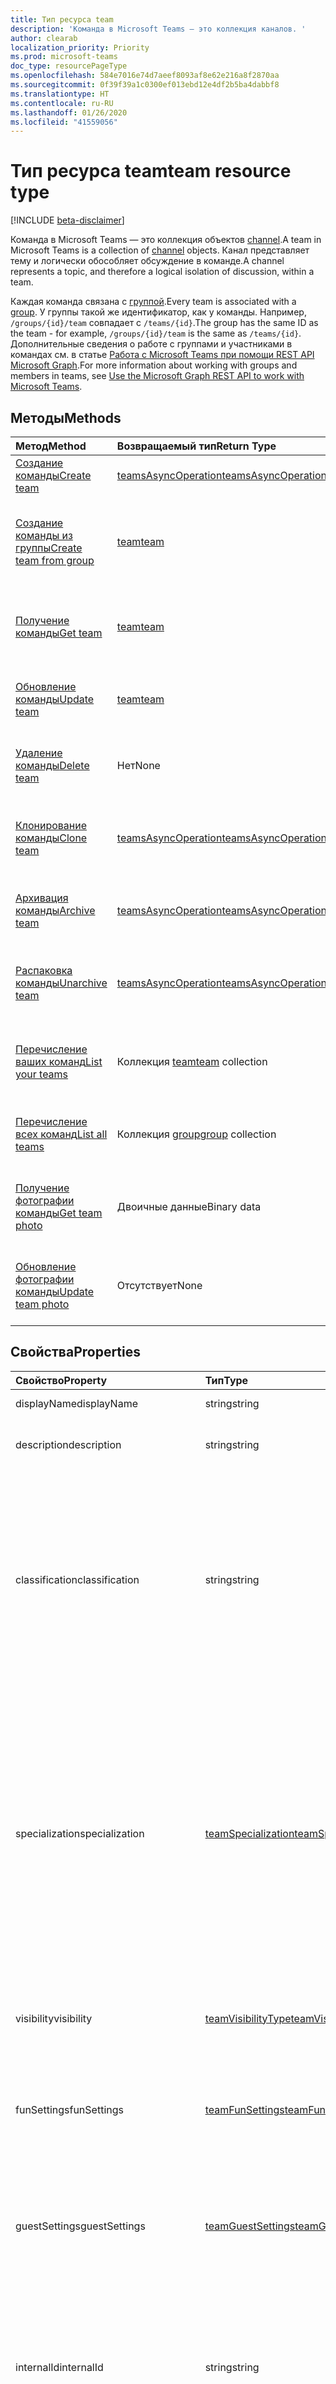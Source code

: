 ```yaml
---
title: Тип ресурса team
description: 'Команда в Microsoft Teams — это коллекция каналов. '
author: clearab
localization_priority: Priority
ms.prod: microsoft-teams
doc_type: resourcePageType
ms.openlocfilehash: 584e7016e74d7aeef8093af8e62e216a8f2870aa
ms.sourcegitcommit: 0f39f39a1c0300ef013ebd12e4df2b5ba4dabbf8
ms.translationtype: HT
ms.contentlocale: ru-RU
ms.lasthandoff: 01/26/2020
ms.locfileid: "41559056"
---
```

# <a name="team-resource-type"></a><span data-ttu-id="281f6-103">Тип ресурса team</span><span class="sxs-lookup"><span data-stu-id="281f6-103">team resource type</span></span>

[!INCLUDE [beta-disclaimer](../../includes/beta-disclaimer.md)]

<span data-ttu-id="281f6-104">Команда в Microsoft Teams — это коллекция объектов [channel](channel.md).</span><span class="sxs-lookup"><span data-stu-id="281f6-104">A team in Microsoft Teams is a collection of [channel](channel.md) objects.</span></span> <span data-ttu-id="281f6-105">Канал представляет тему и логически обособляет обсуждение в команде.</span><span class="sxs-lookup"><span data-stu-id="281f6-105">A channel represents a topic, and therefore a logical isolation of discussion, within a team.</span></span>

<span data-ttu-id="281f6-106">Каждая команда связана с [группой](../resources/group.md).</span><span class="sxs-lookup"><span data-stu-id="281f6-106">Every team is associated with a [group](../resources/group.md).</span></span> <span data-ttu-id="281f6-107">У группы такой же идентификатор, как у команды. Например, `/groups/{id}/team` совпадает с `/teams/{id}`.</span><span class="sxs-lookup"><span data-stu-id="281f6-107">The group has the same ID as the team - for example, `/groups/{id}/team` is the same as `/teams/{id}`.</span></span> <span data-ttu-id="281f6-108">Дополнительные сведения о работе с группами и участниками в командах см. в статье [Работа с Microsoft Teams при помощи REST API Microsoft Graph](teams-api-overview.md).</span><span class="sxs-lookup"><span data-stu-id="281f6-108">For more information about working with groups and members in teams, see [Use the Microsoft Graph REST API to work with Microsoft Teams](teams-api-overview.md).</span></span>

## <a name="methods"></a><span data-ttu-id="281f6-109">Методы</span><span class="sxs-lookup"><span data-stu-id="281f6-109">Methods</span></span>

| <span data-ttu-id="281f6-110">Метод</span><span class="sxs-lookup"><span data-stu-id="281f6-110">Method</span></span>       | <span data-ttu-id="281f6-111">Возвращаемый тип</span><span class="sxs-lookup"><span data-stu-id="281f6-111">Return Type</span></span>  |<span data-ttu-id="281f6-112">Описание</span><span class="sxs-lookup"><span data-stu-id="281f6-112">Description</span></span>|
|:---------------|:--------|:----------|
|[<span data-ttu-id="281f6-113">Создание команды</span><span class="sxs-lookup"><span data-stu-id="281f6-113">Create team</span></span>](../api/team-post.md) | [<span data-ttu-id="281f6-114">teamsAsyncOperation</span><span class="sxs-lookup"><span data-stu-id="281f6-114">teamsAsyncOperation</span></span>](teamsasyncoperation.md) | <span data-ttu-id="281f6-115">Создание команды с нуля.</span><span class="sxs-lookup"><span data-stu-id="281f6-115">Create a team from scratch.</span></span> |
|[<span data-ttu-id="281f6-116">Создание команды из группы</span><span class="sxs-lookup"><span data-stu-id="281f6-116">Create team from group</span></span>](../api/team-put-teams.md) | [<span data-ttu-id="281f6-117">team</span><span class="sxs-lookup"><span data-stu-id="281f6-117">team</span></span>](team.md) | <span data-ttu-id="281f6-118">Создание команды или добавление команды в существующую группу.</span><span class="sxs-lookup"><span data-stu-id="281f6-118">Create a new team, or add a team to an existing group.</span></span>|
|[<span data-ttu-id="281f6-119">Получение команды</span><span class="sxs-lookup"><span data-stu-id="281f6-119">Get team</span></span>](../api/team-get.md) | [<span data-ttu-id="281f6-120">team</span><span class="sxs-lookup"><span data-stu-id="281f6-120">team</span></span>](team.md) | <span data-ttu-id="281f6-121">Получение свойств и связей указанной команды.</span><span class="sxs-lookup"><span data-stu-id="281f6-121">Retrieve the properties and relationships of the specified team.</span></span>|
|[<span data-ttu-id="281f6-122">Обновление команды</span><span class="sxs-lookup"><span data-stu-id="281f6-122">Update team</span></span>](../api/team-update.md) | [<span data-ttu-id="281f6-123">team</span><span class="sxs-lookup"><span data-stu-id="281f6-123">team</span></span>](team.md) |<span data-ttu-id="281f6-124">Обновление свойств указанной команды.</span><span class="sxs-lookup"><span data-stu-id="281f6-124">Update the properties of the specified team.</span></span> |
|[<span data-ttu-id="281f6-125">Удаление команды</span><span class="sxs-lookup"><span data-stu-id="281f6-125">Delete team</span></span>](/graph/api/group-delete?view=graph-rest-1.0) | <span data-ttu-id="281f6-126">Нет</span><span class="sxs-lookup"><span data-stu-id="281f6-126">None</span></span> |<span data-ttu-id="281f6-127">Удаление команды и ее связанной группы.</span><span class="sxs-lookup"><span data-stu-id="281f6-127">Delete the team and its associated group.</span></span> |
|[<span data-ttu-id="281f6-128">Клонирование команды</span><span class="sxs-lookup"><span data-stu-id="281f6-128">Clone team</span></span>](../api/team-clone.md) | [<span data-ttu-id="281f6-129">teamsAsyncOperation</span><span class="sxs-lookup"><span data-stu-id="281f6-129">teamsAsyncOperation</span></span>](../resources/teamsasyncoperation.md) |<span data-ttu-id="281f6-130">Копирование команды и ее связанной группы.</span><span class="sxs-lookup"><span data-stu-id="281f6-130">Copy the team and its associated group.</span></span> |
|[<span data-ttu-id="281f6-131">Архивация команды</span><span class="sxs-lookup"><span data-stu-id="281f6-131">Archive team</span></span>](../api/team-archive.md) | [<span data-ttu-id="281f6-132">teamsAsyncOperation</span><span class="sxs-lookup"><span data-stu-id="281f6-132">teamsAsyncOperation</span></span>](../resources/teamsasyncoperation.md) |<span data-ttu-id="281f6-133">Перевод команды в состояние только для чтения.</span><span class="sxs-lookup"><span data-stu-id="281f6-133">Put the team in a read-only state.</span></span> |
|[<span data-ttu-id="281f6-134">Распаковка команды</span><span class="sxs-lookup"><span data-stu-id="281f6-134">Unarchive team</span></span>](../api/team-unarchive.md) | [<span data-ttu-id="281f6-135">teamsAsyncOperation</span><span class="sxs-lookup"><span data-stu-id="281f6-135">teamsAsyncOperation</span></span>](../resources/teamsasyncoperation.md) |<span data-ttu-id="281f6-136">Восстановление команды в состояние чтения и записи.</span><span class="sxs-lookup"><span data-stu-id="281f6-136">Restore the team to a read-write state.</span></span> |
|[<span data-ttu-id="281f6-137">Перечисление ваших команд</span><span class="sxs-lookup"><span data-stu-id="281f6-137">List your teams</span></span>](../api/user-list-joinedteams.md) | <span data-ttu-id="281f6-138">Коллекция [team](team.md)</span><span class="sxs-lookup"><span data-stu-id="281f6-138">[team](team.md) collection</span></span> | <span data-ttu-id="281f6-139">Перечисление команд, в которых вы являетесь участником.</span><span class="sxs-lookup"><span data-stu-id="281f6-139">List the teams you are a member of.</span></span> |
|[<span data-ttu-id="281f6-140">Перечисление всех команд</span><span class="sxs-lookup"><span data-stu-id="281f6-140">List all teams</span></span>](/graph/teams-list-all-teams) | <span data-ttu-id="281f6-141">Коллекция [group](group.md)</span><span class="sxs-lookup"><span data-stu-id="281f6-141">[group](group.md) collection</span></span> | <span data-ttu-id="281f6-142">Перечисление всех групп, содержащих команды.</span><span class="sxs-lookup"><span data-stu-id="281f6-142">List all groups that have teams.</span></span> |
|[<span data-ttu-id="281f6-143">Получение фотографии команды</span><span class="sxs-lookup"><span data-stu-id="281f6-143">Get team photo</span></span>](../api/team-get-photo.md) | <span data-ttu-id="281f6-144">Двоичные данные</span><span class="sxs-lookup"><span data-stu-id="281f6-144">Binary data</span></span> | <span data-ttu-id="281f6-145">Вы можете получить фотографию (изображение) для команды.</span><span class="sxs-lookup"><span data-stu-id="281f6-145">Get the photo (picture) for a team.</span></span> |
|[<span data-ttu-id="281f6-146">Обновление фотографии команды</span><span class="sxs-lookup"><span data-stu-id="281f6-146">Update team photo</span></span>](../api/team-update-photo.md) | <span data-ttu-id="281f6-147">Отсутствует</span><span class="sxs-lookup"><span data-stu-id="281f6-147">None</span></span> | <span data-ttu-id="281f6-148">Вы можете обновить фотографию (изображение) для команды.</span><span class="sxs-lookup"><span data-stu-id="281f6-148">Update the photo (picture) for a team.</span></span> |

## <a name="properties"></a><span data-ttu-id="281f6-149">Свойства</span><span class="sxs-lookup"><span data-stu-id="281f6-149">Properties</span></span>

| <span data-ttu-id="281f6-150">Свойство</span><span class="sxs-lookup"><span data-stu-id="281f6-150">Property</span></span> | <span data-ttu-id="281f6-151">Тип</span><span class="sxs-lookup"><span data-stu-id="281f6-151">Type</span></span> | <span data-ttu-id="281f6-152">Описание</span><span class="sxs-lookup"><span data-stu-id="281f6-152">Description</span></span> |
|:---------------|:--------|:----------|
|<span data-ttu-id="281f6-153">displayName</span><span class="sxs-lookup"><span data-stu-id="281f6-153">displayName</span></span>|<span data-ttu-id="281f6-154">string</span><span class="sxs-lookup"><span data-stu-id="281f6-154">string</span></span>| <span data-ttu-id="281f6-155">Имя команды.</span><span class="sxs-lookup"><span data-stu-id="281f6-155">The name of the team.</span></span> |
|<span data-ttu-id="281f6-156">description</span><span class="sxs-lookup"><span data-stu-id="281f6-156">description</span></span>|<span data-ttu-id="281f6-157">string</span><span class="sxs-lookup"><span data-stu-id="281f6-157">string</span></span>| <span data-ttu-id="281f6-158">Необязательное описание для команды.</span><span class="sxs-lookup"><span data-stu-id="281f6-158">An optional description for the team.</span></span> |
|<span data-ttu-id="281f6-159">classification</span><span class="sxs-lookup"><span data-stu-id="281f6-159">classification</span></span>|<span data-ttu-id="281f6-160">string</span><span class="sxs-lookup"><span data-stu-id="281f6-160">string</span></span>| <span data-ttu-id="281f6-161">Необязательная метка.</span><span class="sxs-lookup"><span data-stu-id="281f6-161">An optional label.</span></span> <span data-ttu-id="281f6-162">Обычно описывает конфиденциальность данных или работы команды.</span><span class="sxs-lookup"><span data-stu-id="281f6-162">Typically describes the data or business sensitivity of the team.</span></span> <span data-ttu-id="281f6-163">Должно соответствовать одному из предварительно настроенных наборов в каталоге клиента.</span><span class="sxs-lookup"><span data-stu-id="281f6-163">Must match one of a pre-configured set in the tenant's directory.</span></span> |
|<span data-ttu-id="281f6-164">specialization</span><span class="sxs-lookup"><span data-stu-id="281f6-164">specialization</span></span>|[<span data-ttu-id="281f6-165">teamSpecialization</span><span class="sxs-lookup"><span data-stu-id="281f6-165">teamSpecialization</span></span>](teamspecialization.md)| <span data-ttu-id="281f6-166">Необязательное свойство.</span><span class="sxs-lookup"><span data-stu-id="281f6-166">Optional.</span></span> <span data-ttu-id="281f6-167">Указывает, предназначена ли команда для определенного варианта использования.</span><span class="sxs-lookup"><span data-stu-id="281f6-167">Indicates whether the team is intended for a particular use case.</span></span>  <span data-ttu-id="281f6-168">У каждой специализации команды есть доступ к уникальным действиям и возможностям, предназначенным для своего варианта использования.</span><span class="sxs-lookup"><span data-stu-id="281f6-168">Each team specialization has access to unique behaviors and experiences targeted to its use case.</span></span> |
|<span data-ttu-id="281f6-169">visibility</span><span class="sxs-lookup"><span data-stu-id="281f6-169">visibility</span></span>|[<span data-ttu-id="281f6-170">teamVisibilityType</span><span class="sxs-lookup"><span data-stu-id="281f6-170">teamVisibilityType</span></span>](teamvisibilitytype.md)| <span data-ttu-id="281f6-171">Видимость группы и команды.</span><span class="sxs-lookup"><span data-stu-id="281f6-171">The visibility of a the group and team.</span></span> <span data-ttu-id="281f6-172">Значение по умолчанию: Public.</span><span class="sxs-lookup"><span data-stu-id="281f6-172">Defaults to Public.</span></span> |
|<span data-ttu-id="281f6-173">funSettings</span><span class="sxs-lookup"><span data-stu-id="281f6-173">funSettings</span></span>|[<span data-ttu-id="281f6-174">teamFunSettings</span><span class="sxs-lookup"><span data-stu-id="281f6-174">teamFunSettings</span></span>](teamfunsettings.md) |<span data-ttu-id="281f6-175">Параметры для настройки использования Giphy, мемов и наклеек в команде.</span><span class="sxs-lookup"><span data-stu-id="281f6-175">Settings to configure use of Giphy, memes, and stickers in the team.</span></span>|
|<span data-ttu-id="281f6-176">guestSettings</span><span class="sxs-lookup"><span data-stu-id="281f6-176">guestSettings</span></span>|[<span data-ttu-id="281f6-177">teamGuestSettings</span><span class="sxs-lookup"><span data-stu-id="281f6-177">teamGuestSettings</span></span>](teamguestsettings.md) |<span data-ttu-id="281f6-178">Параметры для настройки того, могут ли гости создавать, изменять или удалять каналы в команде.</span><span class="sxs-lookup"><span data-stu-id="281f6-178">Settings to configure whether guests can create, update, or delete channels in the team.</span></span>|
|<span data-ttu-id="281f6-179">internalId</span><span class="sxs-lookup"><span data-stu-id="281f6-179">internalId</span></span> | <span data-ttu-id="281f6-180">string</span><span class="sxs-lookup"><span data-stu-id="281f6-180">string</span></span> | <span data-ttu-id="281f6-181">Уникальный идентификатор для команды, используемый в нескольких местах, например в журнале аудита или [API действий управления Office 365](https://docs.microsoft.com/office/office-365-management-api/office-365-management-activity-api-reference).</span><span class="sxs-lookup"><span data-stu-id="281f6-181">A unique ID for the team that has been used in a few places such as the audit log/[Office 365 Management Activity API](https://docs.microsoft.com/office/office-365-management-api/office-365-management-activity-api-reference).</span></span> |
|<span data-ttu-id="281f6-182">isArchived</span><span class="sxs-lookup"><span data-stu-id="281f6-182">isArchived</span></span>|<span data-ttu-id="281f6-183">Boolean</span><span class="sxs-lookup"><span data-stu-id="281f6-183">Boolean</span></span>|<span data-ttu-id="281f6-184">Находится ли команда в режиме только для чтения.</span><span class="sxs-lookup"><span data-stu-id="281f6-184">Whether this team is in read-only mode.</span></span> |
|<span data-ttu-id="281f6-185">memberSettings</span><span class="sxs-lookup"><span data-stu-id="281f6-185">memberSettings</span></span>|[<span data-ttu-id="281f6-186">teamMemberSettings</span><span class="sxs-lookup"><span data-stu-id="281f6-186">teamMemberSettings</span></span>](teammembersettings.md) |<span data-ttu-id="281f6-187">Параметры для настройки того, могут ли участники выполнять определенные действия, например создавать каналы и добавлять ботов в команде.</span><span class="sxs-lookup"><span data-stu-id="281f6-187">Settings to configure whether members can perform certain actions, for example, create channels and add bots, in the team.</span></span>|
|<span data-ttu-id="281f6-188">messagingSettings</span><span class="sxs-lookup"><span data-stu-id="281f6-188">messagingSettings</span></span>|[<span data-ttu-id="281f6-189">teamMessagingSettings</span><span class="sxs-lookup"><span data-stu-id="281f6-189">teamMessagingSettings</span></span>](teammessagingsettings.md) |<span data-ttu-id="281f6-190">Параметры для настройки обмена сообщениями и упоминаний в команде.</span><span class="sxs-lookup"><span data-stu-id="281f6-190">Settings to configure messaging and mentions in the team.</span></span>|
|<span data-ttu-id="281f6-191">discoverySettings</span><span class="sxs-lookup"><span data-stu-id="281f6-191">discoverySettings</span></span>|[<span data-ttu-id="281f6-192">teamDiscoverySettings</span><span class="sxs-lookup"><span data-stu-id="281f6-192">teamDiscoverySettings</span></span>](teamdiscoverysettings.md) |<span data-ttu-id="281f6-193">Параметры для настройки возможности обнаружения команды другими пользователями.</span><span class="sxs-lookup"><span data-stu-id="281f6-193">Settings to configure team discoverability by others.</span></span>|
|<span data-ttu-id="281f6-194">webUrl</span><span class="sxs-lookup"><span data-stu-id="281f6-194">webUrl</span></span>|<span data-ttu-id="281f6-195">string (только для чтения)</span><span class="sxs-lookup"><span data-stu-id="281f6-195">string (readonly)</span></span> | <span data-ttu-id="281f6-196">Гиперссылка, ведущая к команде в клиенте Microsoft Teams.</span><span class="sxs-lookup"><span data-stu-id="281f6-196">A hyperlink that will go to the team in the Microsoft Teams client.</span></span> <span data-ttu-id="281f6-197">Это URL-адрес, получаемый при щелчке правой кнопкой мыши по команде в клиенте Microsoft Teams и выборе пункта **Получить ссылку на команду**.</span><span class="sxs-lookup"><span data-stu-id="281f6-197">This is the URL that you get when you right-click a team in the Microsoft Teams client and select **Get link to team**.</span></span> <span data-ttu-id="281f6-198">Этот URL-адрес должен обрабатываться как непрозрачный BLOB-объект и не должен анализироваться.</span><span class="sxs-lookup"><span data-stu-id="281f6-198">This URL should be treated as an opaque blob, and not parsed.</span></span> |
|<span data-ttu-id="281f6-199">classSettings</span><span class="sxs-lookup"><span data-stu-id="281f6-199">classSettings</span></span>|[<span data-ttu-id="281f6-200">teamClassSettings</span><span class="sxs-lookup"><span data-stu-id="281f6-200">teamClassSettings</span></span>](teamclasssettings.md) |<span data-ttu-id="281f6-201">Настройка параметров класса.</span><span class="sxs-lookup"><span data-stu-id="281f6-201">Configure settings of a class.</span></span> <span data-ttu-id="281f6-202">Доступна только в том случае, если команда представляет класс.</span><span class="sxs-lookup"><span data-stu-id="281f6-202">Available only when the team represents a class.</span></span>|

## <a name="relationships"></a><span data-ttu-id="281f6-203">Связи</span><span class="sxs-lookup"><span data-stu-id="281f6-203">Relationships</span></span>

| <span data-ttu-id="281f6-204">Связь</span><span class="sxs-lookup"><span data-stu-id="281f6-204">Relationship</span></span> | <span data-ttu-id="281f6-205">Тип</span><span class="sxs-lookup"><span data-stu-id="281f6-205">Type</span></span> | <span data-ttu-id="281f6-206">Описание</span><span class="sxs-lookup"><span data-stu-id="281f6-206">Description</span></span> |
|:---------------|:--------|:----------|
|<span data-ttu-id="281f6-207">channels</span><span class="sxs-lookup"><span data-stu-id="281f6-207">channels</span></span>|<span data-ttu-id="281f6-208">Коллекция [channel](channel.md)</span><span class="sxs-lookup"><span data-stu-id="281f6-208">[channel](channel.md) collection</span></span>|<span data-ttu-id="281f6-209">Коллекция каналов и сообщений, связанных с командой.</span><span class="sxs-lookup"><span data-stu-id="281f6-209">The collection of channels & messages associated with the team.</span></span>|
|<span data-ttu-id="281f6-210">installedApps</span><span class="sxs-lookup"><span data-stu-id="281f6-210">installedApps</span></span>|<span data-ttu-id="281f6-211">[teamsAppInstallation](teamsappinstallation.md) collection</span><span class="sxs-lookup"><span data-stu-id="281f6-211">[teamsAppInstallation](teamsappinstallation.md) collection</span></span>|<span data-ttu-id="281f6-212">Приложения, установленные в команде.</span><span class="sxs-lookup"><span data-stu-id="281f6-212">The apps installed in this team.</span></span>|
|<span data-ttu-id="281f6-213">owners</span><span class="sxs-lookup"><span data-stu-id="281f6-213">owners</span></span>|[<span data-ttu-id="281f6-214">user</span><span class="sxs-lookup"><span data-stu-id="281f6-214">user</span></span>](user.md)| <span data-ttu-id="281f6-215">Список владельцев команды.</span><span class="sxs-lookup"><span data-stu-id="281f6-215">The list of this team's owners.</span></span> <span data-ttu-id="281f6-216">В настоящее время при создании группы с использованием разрешений для приложения необходимо указать только одного владельца.</span><span class="sxs-lookup"><span data-stu-id="281f6-216">Currently, when creating a team using application permissions, exactly one owner must be specified.</span></span> <span data-ttu-id="281f6-217">При использовании делегированных разрешений нельзя указать владельца (владельцем является текущий пользователь).</span><span class="sxs-lookup"><span data-stu-id="281f6-217">When using user delegated permissions, no owner can be specified (the current user is the owner).</span></span> <span data-ttu-id="281f6-218">Владельца необходимо указать в виде ИД объекта (GUID), а не имени участника-пользователя (UPN).</span><span class="sxs-lookup"><span data-stu-id="281f6-218">Owner must be specified as an object ID (GUID), not a UPN.</span></span> |
|<span data-ttu-id="281f6-219">operations</span><span class="sxs-lookup"><span data-stu-id="281f6-219">operations</span></span>|<span data-ttu-id="281f6-220">Коллекция [teamsAsyncOperation](teamsasyncoperation.md)</span><span class="sxs-lookup"><span data-stu-id="281f6-220">[teamsAsyncOperation](teamsasyncoperation.md) collection</span></span>| <span data-ttu-id="281f6-221">Асинхронные операции, которые выполнялись или выполняются для этой команды.</span><span class="sxs-lookup"><span data-stu-id="281f6-221">The async operations that ran or are running on this team.</span></span> | 
|<span data-ttu-id="281f6-222">primaryChannel</span><span class="sxs-lookup"><span data-stu-id="281f6-222">primaryChannel</span></span>|[<span data-ttu-id="281f6-223">channel</span><span class="sxs-lookup"><span data-stu-id="281f6-223">channel</span></span>](channel.md)| <span data-ttu-id="281f6-224">Общий канал для команды.</span><span class="sxs-lookup"><span data-stu-id="281f6-224">The general channel for the team.</span></span> | 
|<span data-ttu-id="281f6-225">schedule</span><span class="sxs-lookup"><span data-stu-id="281f6-225">schedule</span></span>|[<span data-ttu-id="281f6-226">schedule</span><span class="sxs-lookup"><span data-stu-id="281f6-226">schedule</span></span>](schedule.md)| <span data-ttu-id="281f6-227">Расписание смен для команды.</span><span class="sxs-lookup"><span data-stu-id="281f6-227">The schedule of shifts for this team.</span></span>|
|<span data-ttu-id="281f6-228">шаблон</span><span class="sxs-lookup"><span data-stu-id="281f6-228">template</span></span>|[<span data-ttu-id="281f6-229">teamsTemplate</span><span class="sxs-lookup"><span data-stu-id="281f6-229">teamsTemplate</span></span>](teamstemplate.md)| <span data-ttu-id="281f6-230">Шаблон, из которого создана команда.</span><span class="sxs-lookup"><span data-stu-id="281f6-230">The template this team was created from.</span></span> <span data-ttu-id="281f6-231">См. [доступные шаблоны](https://docs.microsoft.com/MicrosoftTeams/get-started-with-teams-templates).</span><span class="sxs-lookup"><span data-stu-id="281f6-231">See [available templates](https://docs.microsoft.com/MicrosoftTeams/get-started-with-teams-templates).</span></span> |

## <a name="json-representation"></a><span data-ttu-id="281f6-232">Представление в формате JSON</span><span class="sxs-lookup"><span data-stu-id="281f6-232">JSON representation</span></span>

<span data-ttu-id="281f6-233">Ниже указано представление ресурса в формате JSON.</span><span class="sxs-lookup"><span data-stu-id="281f6-233">The following is a JSON representation of the resource.</span></span>

><span data-ttu-id="281f6-234">**Примечание.** Если команда относится к типу class, к ней применяется свойство **classSettings**.</span><span class="sxs-lookup"><span data-stu-id="281f6-234">**Note:** If the team is of type class, a **classSettings** property is applied on the team.</span></span>

<!-- {
  "blockType": "resource",
  "@odata.type": "microsoft.graph.team",
  "baseType": "microsoft.graph.entity"
}-->

```json
{
  "guestSettings": {"@odata.type": "microsoft.graph.teamGuestSettings"},
  "memberSettings": {"@odata.type": "microsoft.graph.teamMemberSettings"},
  "messagingSettings": {"@odata.type": "microsoft.graph.teamMessagingSettings"},
  "funSettings": {"@odata.type": "microsoft.graph.teamFunSettings"},
  "discoverySettings": {"@odata.type": "microsoft.graph.teamDiscoverySettings"},
  "internalId": "string",
  "isArchived": false,
  "webUrl": "string (URL)",
  "displayName": "string",
  "description": "string",
  "classification": "string",
  "specialization": "string",
  "visibility": "string",
  "classSettings": {"@odata.type": "microsoft.graph.teamClassSettings"}
}

```

<!-- uuid: 8fcb5dbc-d5aa-4681-8e31-b001d5168d79
2015-10-25 14:57:30 UTC -->
<!--
{
  "type": "#page.annotation",
  "description": "team resource",
  "keywords": "",
  "section": "documentation",
  "tocPath": "",
  "suppressions": []
}
-->

## <a name="see-also"></a><span data-ttu-id="281f6-235">См. также</span><span class="sxs-lookup"><span data-stu-id="281f6-235">See Also</span></span>

- [<span data-ttu-id="281f6-236">Создание группы с командой</span><span class="sxs-lookup"><span data-stu-id="281f6-236">Creating a group with a team</span></span>](/graph/teams-create-group-and-team)
- [<span data-ttu-id="281f6-237">Обзор API Teams</span><span class="sxs-lookup"><span data-stu-id="281f6-237">Teams API Overview</span></span>](teams-api-overview.md)
